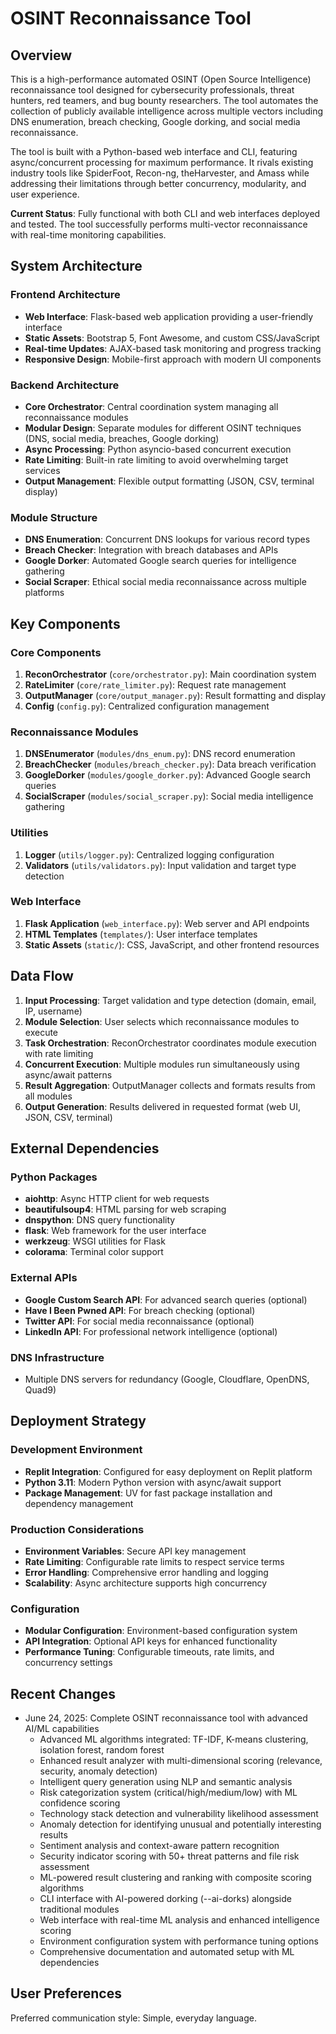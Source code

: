# OSINT Reconnaissance Tool

## Overview

This is a high-performance automated OSINT (Open Source Intelligence) reconnaissance tool designed for cybersecurity professionals, threat hunters, red teamers, and bug bounty researchers. The tool automates the collection of publicly available intelligence across multiple vectors including DNS enumeration, breach checking, Google dorking, and social media reconnaissance.

The tool is built with a Python-based web interface and CLI, featuring async/concurrent processing for maximum performance. It rivals existing industry tools like SpiderFoot, Recon-ng, theHarvester, and Amass while addressing their limitations through better concurrency, modularity, and user experience.

**Current Status**: Fully functional with both CLI and web interfaces deployed and tested. The tool successfully performs multi-vector reconnaissance with real-time monitoring capabilities.

## System Architecture

### Frontend Architecture
- **Web Interface**: Flask-based web application providing a user-friendly interface
- **Static Assets**: Bootstrap 5, Font Awesome, and custom CSS/JavaScript
- **Real-time Updates**: AJAX-based task monitoring and progress tracking
- **Responsive Design**: Mobile-first approach with modern UI components

### Backend Architecture
- **Core Orchestrator**: Central coordination system managing all reconnaissance modules
- **Modular Design**: Separate modules for different OSINT techniques (DNS, social media, breaches, Google dorking)
- **Async Processing**: Python asyncio-based concurrent execution
- **Rate Limiting**: Built-in rate limiting to avoid overwhelming target services
- **Output Management**: Flexible output formatting (JSON, CSV, terminal display)

### Module Structure
- **DNS Enumeration**: Concurrent DNS lookups for various record types
- **Breach Checker**: Integration with breach databases and APIs
- **Google Dorker**: Automated Google search queries for intelligence gathering
- **Social Scraper**: Ethical social media reconnaissance across multiple platforms

## Key Components

### Core Components
1. **ReconOrchestrator** (`core/orchestrator.py`): Main coordination system
2. **RateLimiter** (`core/rate_limiter.py`): Request rate management
3. **OutputManager** (`core/output_manager.py`): Result formatting and display
4. **Config** (`config.py`): Centralized configuration management

### Reconnaissance Modules
1. **DNSEnumerator** (`modules/dns_enum.py`): DNS record enumeration
2. **BreachChecker** (`modules/breach_checker.py`): Data breach verification
3. **GoogleDorker** (`modules/google_dorker.py`): Advanced Google search queries
4. **SocialScraper** (`modules/social_scraper.py`): Social media intelligence gathering

### Utilities
1. **Logger** (`utils/logger.py`): Centralized logging configuration
2. **Validators** (`utils/validators.py`): Input validation and target type detection

### Web Interface
1. **Flask Application** (`web_interface.py`): Web server and API endpoints
2. **HTML Templates** (`templates/`): User interface templates
3. **Static Assets** (`static/`): CSS, JavaScript, and other frontend resources

## Data Flow

1. **Input Processing**: Target validation and type detection (domain, email, IP, username)
2. **Module Selection**: User selects which reconnaissance modules to execute
3. **Task Orchestration**: ReconOrchestrator coordinates module execution with rate limiting
4. **Concurrent Execution**: Multiple modules run simultaneously using async/await patterns
5. **Result Aggregation**: OutputManager collects and formats results from all modules
6. **Output Generation**: Results delivered in requested format (web UI, JSON, CSV, terminal)

## External Dependencies

### Python Packages
- **aiohttp**: Async HTTP client for web requests
- **beautifulsoup4**: HTML parsing for web scraping
- **dnspython**: DNS query functionality
- **flask**: Web framework for the user interface
- **werkzeug**: WSGI utilities for Flask
- **colorama**: Terminal color support

### External APIs
- **Google Custom Search API**: For advanced search queries (optional)
- **Have I Been Pwned API**: For breach checking (optional)
- **Twitter API**: For social media reconnaissance (optional)
- **LinkedIn API**: For professional network intelligence (optional)

### DNS Infrastructure
- Multiple DNS servers for redundancy (Google, Cloudflare, OpenDNS, Quad9)

## Deployment Strategy

### Development Environment
- **Replit Integration**: Configured for easy deployment on Replit platform
- **Python 3.11**: Modern Python version with async/await support
- **Package Management**: UV for fast package installation and dependency management

### Production Considerations
- **Environment Variables**: Secure API key management
- **Rate Limiting**: Configurable rate limits to respect service terms
- **Error Handling**: Comprehensive error handling and logging
- **Scalability**: Async architecture supports high concurrency

### Configuration
- **Modular Configuration**: Environment-based configuration system
- **API Integration**: Optional API keys for enhanced functionality
- **Performance Tuning**: Configurable timeouts, rate limits, and concurrency settings

## Recent Changes

- June 24, 2025: Complete OSINT reconnaissance tool with advanced AI/ML capabilities
  - Advanced ML algorithms integrated: TF-IDF, K-means clustering, isolation forest, random forest
  - Enhanced result analyzer with multi-dimensional scoring (relevance, security, anomaly detection)
  - Intelligent query generation using NLP and semantic analysis
  - Risk categorization system (critical/high/medium/low) with ML confidence scoring
  - Technology stack detection and vulnerability likelihood assessment
  - Anomaly detection for identifying unusual and potentially interesting results
  - Sentiment analysis and context-aware pattern recognition
  - Security indicator scoring with 50+ threat patterns and file risk assessment
  - ML-powered result clustering and ranking with composite scoring algorithms
  - CLI interface with AI-powered dorking (--ai-dorks) alongside traditional modules
  - Web interface with real-time ML analysis and enhanced intelligence scoring
  - Environment configuration system with performance tuning options
  - Comprehensive documentation and automated setup with ML dependencies

## User Preferences

Preferred communication style: Simple, everyday language.
